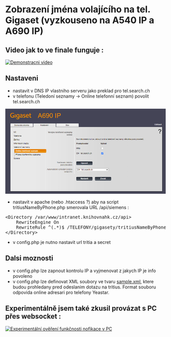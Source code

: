 # Zobrazení jména volajícího na tel. Gigaset (vyzkouseno na A540 IP a A690 IP)

## Video jak to ve finale funguje :

[![Demonstracni video](https://img.youtube.com/vi/TH9A381Ewss/0.jpg)](https://www.youtube.com/watch?v=TH9A381Ewss)

## Nastaveni
- nastavit v DNS IP vlastniho serveru jako preklad pro tel.search.ch 
- v telefonu (Teledoní seznamy -> Online telefonní seznam) povolit tel.search.ch 
<img src="https://raw.githubusercontent.com/PetrJandl/searchNameByPhoneOnGigaset/95b28e4ca5d1a8d3ae8e88a5377d08b1da7f613d/doc/nastaveni.png">

- nastavit v apache (nebo .htaccess ?) aby na script tritiusNameByPhone.php smerovala URL /api/siemens :

<pre>
&lt;Directory /var/www/intranet.knihovnahk.cz/api&gt;
    RewriteEngine On
    RewriteRule ^(.*)$ /TELEFONY/gigasety/tritiusNameByPhone.php/$1 [L]
&lt;/Directory&gt;
</pre>

- v config.php je nutno nastavit url tritia a secret

## Dalsi moznosti
- v config.php lze zapnout kontrolu IP a vyjmenovat z jakych IP je info povoleno
- v config.php lze definovat XML soubory ve tvaru <a href="https://github.com/PetrJandl/searchNameByPhoneOnGigaset/blob/main/doc/sample.xml">sample.xml</a>, ktere budou prohledany pred odeslanim dotazu na tritius. Format souboru odpovida online adresari pro telefony Yeastar.

## Experimentálně jsem také zkusil provázat s PC přes websocket :
[![Experimentální ověření funkčnosti nofikace v PC](https://img.youtube.com/vi/8d5yxL5S4Hw/0.jpg)](https://www.youtube.com/watch?v=TH9A381Ewss)




